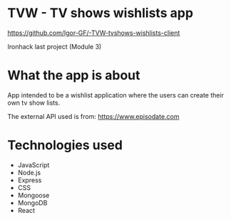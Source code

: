 # TVW - TV shows wishlists app

https://github.com/Igor-GF/-TVW-tvshows-wishlists-client

Ironhack last project (Module 3)

# What the app is about

App intended to be a wishlist application where the users can create their own tv show lists. 

The external API used is from: 
https://www.episodate.com

# Technologies used

- JavaScript
- Node.js
- Express
- CSS
- Mongoose
- MongoDB
- React